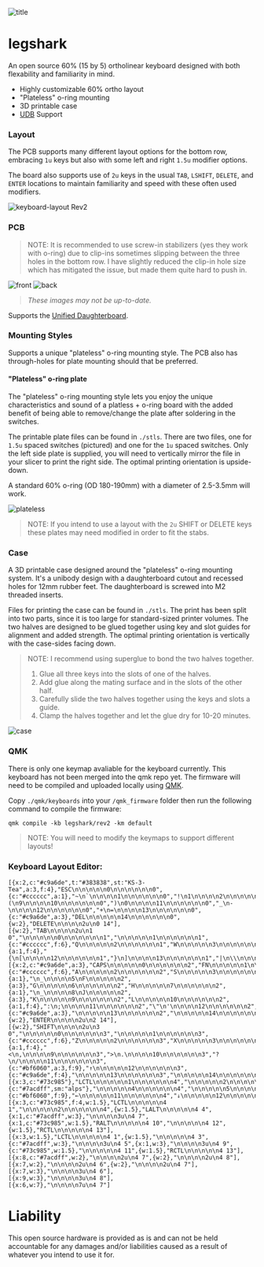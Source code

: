 ![title](./images/title.png)

# legshark

An open source 60% (15 by 5) ortholinear keyboard designed with both flexability and familiarity in mind.

- Highly customizable 60% ortho layout
- "Plateless" o-ring mounting
- 3D printable case
- [UDB](https://github.com/Unified-Daughterboard/) Support

### Layout

The PCB supports many different layout options for the bottom row, embracing `1u` keys but also with some left and right `1.5u` modifier options.

The board also supports use of `2u` keys in the usual `TAB`, `LSHIFT`, `DELETE`, and `ENTER` locations to maintain familiarity and speed with these often used modifiers.

![keyboard-layout Rev2](images/keyboard-layout-rev2-new.png)

### PCB

> NOTE: It is recommended to use screw-in stabilizers (yes they work with o-ring) due to clip-ins sometimes slipping between the three holes in the bottom row. I have slightly reduced the clip-in hole size which has mitigated the issue, but made them quite hard to push in.

![front](images/front.PNG)
![back](images/back.PNG)
>_These images may not be up-to-date._

Supports the [Unified Daughterboard](https://github.com/Unified-Daughterboard/).

### Mounting Styles

Supports a unique "plateless" o-ring mounting style. The PCB also has through-holes for plate mounting should that be preferred.

#### "Plateless" o-ring plate

The "plateless" o-ring mounting style lets you enjoy the unique characteristics and sound of a platless + o-ring board with the added benefit of being able to remove/change the plate after soldering in the switches.

The printable plate files can be found in `./stls`. There are two files, one for `1.5u` spaced switches (pictured) and one for the `1u` spaced switches. Only the left side plate is supplied, you will need to vertically mirror the file in your slicer to print the right side. The optimal printing orientation is upside-down.

A standard 60% o-ring (OD 180-190mm) with a diameter of 2.5-3.5mm will work. 

![plateless](images/plateless.png)

>NOTE: If you intend to use a layout with the `2u` SHIFT or DELETE keys these plates may need modified in order to fit the stabs.

### Case

A 3D printable case designed around the "plateless" o-ring mounting system. It's a unibody design with a daughterboard cutout and recessed holes for 12mm rubber feet. The daughterboard is screwed into M2 threaded inserts.

Files for printing the case can be found in `./stls`. The print has been split into two parts, since it is too large for standard-sized printer volumes. The two halves are designed to be glued together using key and slot guides for alignment and added strength. The optimal printing orientation is vertically with the case-sides facing down.

>NOTE: I recommend using superglue to bond the two halves together.
>1) Glue all three keys into the slots of one of the halves. 
>2) Add glue along the mating surface and in the slots of the other half. 
>3) Carefully slide the two halves together using the keys and slots a guide. 
>4) Clamp the halves together and let the glue dry for 10-20 minutes.

![case](images/case_render.png)

### QMK

There is only one keymap avaliable for the keyboard currently. This keyboard has not been merged into the qmk repo yet. The firmware will need to be compiled and uploaded locally using [QMK](https://qmk.fm/). 

Copy `./qmk/keyboards` into your `/qmk_firmware` folder then run the following command to compile the firmware:
```
qmk compile -kb legshark/rev2 -km default
```

>NOTE: You will need to modify the keymaps to support different layouts!

### Keyboard Layout Editor:

```
[{x:2,c:"#c9a6de",t:"#383838",st:"KS-3-Tea",a:3,f:4},"ESC\n\n\n\n\n0\n\n\n\n\n\n0",{c:"#cccccc",a:1},"~\n`\n\n\n\n1\n\n\n\n\n\n0","!\n1\n\n\n\n2\n\n\n\n\n\n0","@\n2\n\n\n\n3\n\n\n\n\n\n0","#\n3\n\n\n\n4\n\n\n\n\n\n0","$\n4\n\n\n\n5\n\n\n\n\n\n0","%\n5\n\n\n\n6\n\n\n\n\n\n0","^\n6\n\n\n\n7\n\n\n\n\n\n0","&\n7\n\n\n\n8\n\n\n\n\n\n0","*\n8\n\n\n\n9\n\n\n\n\n\n0","(\n9\n\n\n\n10\n\n\n\n\n\n0",")\n0\n\n\n\n11\n\n\n\n\n\n0","_\n-\n\n\n\n12\n\n\n\n\n\n0","+\n=\n\n\n\n13\n\n\n\n\n\n0",{c:"#c9a6de",a:3},"DEL\n\n\n\n\n14\n\n\n\n\n\n0",{w:2},"DELETE\n\n\n\n2u\n0 14"],
[{w:2},"TAB\n\n\n\n2u\n1 0","\n\n\n\n\n0\n\n\n\n\n\n1","\n\n\n\n\n1\n\n\n\n\n\n1",{c:"#cccccc",f:6},"Q\n\n\n\n\n2\n\n\n\n\n\n1","W\n\n\n\n\n3\n\n\n\n\n\n1","E\n\n\n\n\n4\n\n\n\n\n\n1","R\n\n\n\n\n5\n\n\n\n\n\n1","T\n\n\n\n\n6\n\n\n\n\n\n1","Y\n\n\n\n\n7\n\n\n\n\n\n1","U\n\n\n\n\n8\n\n\n\n\n\n1","I\n\n\n\n\n9\n\n\n\n\n\n1","O\n\n\n\n\n10\n\n\n\n\n\n1","P\n\n\n\n\n11\n\n\n\n\n\n1",{a:1,f:4},"{\n[\n\n\n\n12\n\n\n\n\n\n1","}\n]\n\n\n\n13\n\n\n\n\n\n1","|\n\\\n\n\n\n14\n\n\n\n\n\n1"],
[{x:2,c:"#c9a6de",a:3},"CAPS\n\n\n\n\n0\n\n\n\n\n\n2","FN\n\n\n\n\n1\n\n\n\n\n\n2",{c:"#cccccc",f:6},"A\n\n\n\n\n2\n\n\n\n\n\n2","S\n\n\n\n\n3\n\n\n\n\n\n2","D\n\n\n\n\n4\n\n\n\n\n\n2",{a:1},"\n_\n\n\n\n5\nF\n\n\n\n\n2",{a:3},"G\n\n\n\n\n6\n\n\n\n\n\n2","H\n\n\n\n\n7\n\n\n\n\n\n2",{a:1},"\n_\n\n\n\n8\nJ\n\n\n\n\n2",{a:3},"K\n\n\n\n\n9\n\n\n\n\n\n2","L\n\n\n\n\n10\n\n\n\n\n\n2",{a:1,f:4},":\n;\n\n\n\n11\n\n\n\n\n\n2","\"\n'\n\n\n\n12\n\n\n\n\n\n2",{c:"#c9a6de",a:3},"\n\n\n\n\n13\n\n\n\n\n\n2","\n\n\n\n\n14\n\n\n\n\n\n2",{w:2},"ENTER\n\n\n\n2u\n2 14"],
[{w:2},"SHIFT\n\n\n\n2u\n3 0","\n\n\n\n\n0\n\n\n\n\n\n3","\n\n\n\n\n1\n\n\n\n\n\n3",{c:"#cccccc",f:6},"Z\n\n\n\n\n2\n\n\n\n\n\n3","X\n\n\n\n\n3\n\n\n\n\n\n3","C\n\n\n\n\n4\n\n\n\n\n\n3","V\n\n\n\n\n5\n\n\n\n\n\n3","B\n\n\n\n\n6\n\n\n\n\n\n3","N\n\n\n\n\n7\n\n\n\n\n\n3","M\n\n\n\n\n8\n\n\n\n\n\n3",{a:1,f:4},"<\n,\n\n\n\n9\n\n\n\n\n\n3",">\n.\n\n\n\n10\n\n\n\n\n\n3","?\n/\n\n\n\n11\n\n\n\n\n\n3",{c:"#bf6060",a:3,f:9},"↑\n\n\n\n\n12\n\n\n\n\n\n3",{c:"#c9a6de",f:4},"\n\n\n\n\n13\n\n\n\n\n\n3","\n\n\n\n\n14\n\n\n\n\n\n3"],
[{x:3,c:"#73c985"},"LCTL\n\n\n\n\n1\n\n\n\n\n\n4","\n\n\n\n\n2\n\n\n\n\n\n4","LALT\n\n\n\n\n3\n\n\n\n\n\n4",{c:"#7acdff",sm:"alps"},"\n\n\n\n\n4\n\n\n\n\n\n4","\n\n\n\n\n5\n\n\n\n\n\n4","\n\n\n\n\n6\n\n\n\n\n\n4","\n\n\n\n\n7\n\n\n\n\n\n4","\n\n\n\n\n8\n\n\n\n\n\n4","\n\n\n\n\n9\n\n\n\n\n\n4","\n\n\n\n\n10\n\n\n\n\n\n4",{c:"#bf6060",f:9},"←\n\n\n\n\n11\n\n\n\n\n\n4","↓\n\n\n\n\n12\n\n\n\n\n\n4","→\n\n\n\n\n13\n\n\n\n\n\n4"],
[{x:3,c:"#73c985",f:4,w:1.5},"LCTL\n\n\n\n\n4 1","\n\n\n\n\n2\n\n\n\n\n\n4",{w:1.5},"LALT\n\n\n\n\n4 4",{x:1,c:"#7acdff",w:3},"\n\n\n\n3u\n4 7",{x:1,c:"#73c985",w:1.5},"RALT\n\n\n\n\n4 10","\n\n\n\n\n4 12",{w:1.5},"RCTL\n\n\n\n\n4 13"],
[{x:3,w:1.5},"LCTL\n\n\n\n\n4 1",{w:1.5},"\n\n\n\n\n4 3",{c:"#7acdff",w:3},"\n\n\n\n3u\n4 5",{x:1,w:3},"\n\n\n\n3u\n4 9",{c:"#73c985",w:1.5},"\n\n\n\n\n4 11",{w:1.5},"RCTL\n\n\n\n\n4 13"],
[{x:8,c:"#7acdff",w:2},"\n\n\n\n2u\n4 7",{w:2},"\n\n\n\n2u\n4 8"],
[{x:7,w:2},"\n\n\n\n2u\n4 6",{w:2},"\n\n\n\n2u\n4 7"],
[{x:7,w:3},"\n\n\n\n3u\n4 6"],
[{x:9,w:3},"\n\n\n\n3u\n4 8"],
[{x:6,w:7},"\n\n\n\n7u\n4 7"]
```
# Liability

This open source hardware is provided as is and can not be held accountable for any damages and/or liabilities caused as a result of whatever you intend to use it for.

